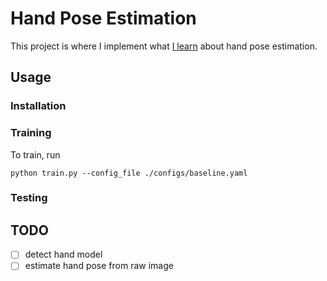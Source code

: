 # Hand Pose Estimation
This project is where I implement what [I learn]() about hand pose estimation. 

## Usage

### Installation
### Training
To train, run
```
python train.py --config_file ./configs/baseline.yaml
``` 
### Testing

## TODO
- [ ] detect hand model
- [ ] estimate hand pose from raw image